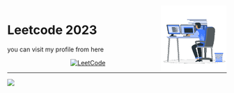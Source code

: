 <img align="right" src="https://github.com/LordCommander-10/lord-commander/blob/main/Images/Right_Side.gif?raw=true" width=30%>

# Leetcode 2023
you can visit my profile from here <div align="center" width=100%>
	  &emsp; 
	<a href="https://leetcode.com/Helmy_Jr/"><img src="https://img.icons8.com/external-tal-revivo-shadow-tal-revivo/50/000000/external-level-up-your-coding-skills-and-quickly-land-a-job-logo-shadow-tal-revivo.png" alt="LeetCode" width=%6/></a>
</div>

<hr> 

![](https://github.com/Helmy-JR/Leetcode-soulutions-2023/blob/main/giphy.gif)
